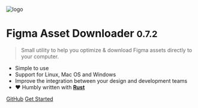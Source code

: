 ![logo](img/logo.svg)

# Figma Asset Downloader <small>0.7.2</small>

> Small utility to help you optimize & download Figma assets directly to your computer.

- Simple to use
- Support for Linux, Mac OS and Windows
- Improve the integration between your design and development teams
- :heart: Humbly written with **[Rust](https://rust-lang.org)**

[GitHub](https://github.com/robertohuertasm/figma-asset-downloader/)
[Get Started](#intro)
